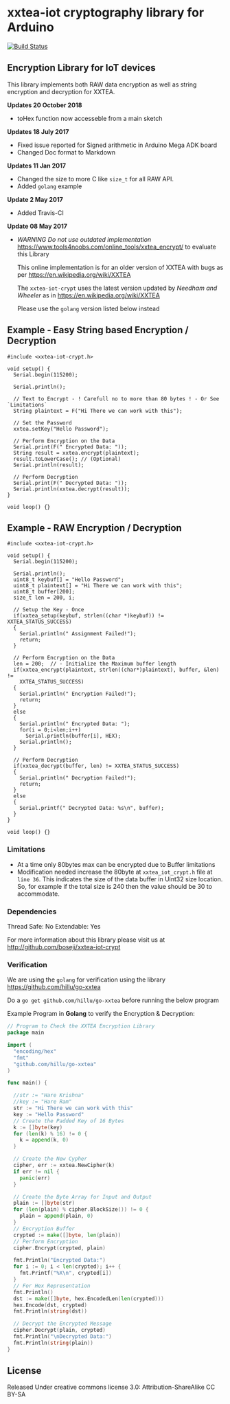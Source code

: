 # xxtea-iot cryptography library for Arduino #

[![Build Status](https://travis-ci.org/boseji/xxtea-iot-crypt.svg?branch=master)]("https://travis-ci.org/boseji/xxtea-iot-crypt")

## Encryption Library for IoT devices ##

This library implements both RAW data encryption as well as string encryption and decryption for XXTEA.

**Updates 20 October 2018**

 * toHex function now accesseble from a main sketch

**Updates 18 July 2017**

 * Fixed issue reported for Signed arithmetic in Arduino Mega ADK board
 * Changed Doc format to Markdown

**Updates 11 Jan 2017**

 * Changed the size to more C like `size_t` for all RAW API.
 * Added `golang` example

**Update 2 May 2017**

 * Added Travis-CI

**Update 08 May 2017**
 
 * *WARNING Do not use outdated implementation* https://www.tools4noobs.com/online_tools/xxtea_encrypt/ to evaluate this Library
   
   This online implementation is for an older version of XXTEA with bugs as per
   https://en.wikipedia.org/wiki/XXTEA
   
   The `xxtea-iot-crypt` uses the latest version updated by *Needham and Wheeler*
   as in https://en.wikipedia.org/wiki/XXTEA
   
   Please use the `golang` version listed below instead
  

## Example - Easy String based Encryption / Decryption ##

```arduino
#include <xxtea-iot-crypt.h>

void setup() {
  Serial.begin(115200);

  Serial.println();

  // Text to Encrypt - ! Carefull no to more than 80 bytes ! - Or See `Limitations`
  String plaintext = F("Hi There we can work with this");

  // Set the Password
  xxtea.setKey("Hello Password");

  // Perform Encryption on the Data
  Serial.print(F(" Encrypted Data: "));
  String result = xxtea.encrypt(plaintext);
  result.toLowerCase(); // (Optional)
  Serial.println(result);

  // Perform Decryption
  Serial.print(F(" Decrypted Data: "));
  Serial.println(xxtea.decrypt(result));
}

void loop() {}
```


## Example - RAW Encryption / Decryption ##

```arduino
#include <xxtea-iot-crypt.h>

void setup() {
  Serial.begin(115200);

  Serial.println();
  uint8_t keybuf[] = "Hello Password";
  uint8_t plaintext[] = "Hi There we can work with this";
  uint8_t buffer[200];
  size_t len = 200, i;

  // Setup the Key - Once
  if(xxtea_setup(keybuf, strlen((char *)keybuf)) != XXTEA_STATUS_SUCCESS)
  {
    Serial.println(" Assignment Failed!");
    return;
  }

  // Perform Encryption on the Data
  len = 200;  // - Initialize the Maximum buffer length
  if(xxtea_encrypt(plaintext, strlen((char*)plaintext), buffer, &len) !=
    XXTEA_STATUS_SUCCESS)
  {
    Serial.println(" Encryption Failed!");
    return;
  }
  else
  {
    Serial.println(" Encrypted Data: ");
    for(i = 0;i<len;i++)
      Serial.println(buffer[i], HEX);
    Serial.println();
  }

  // Perform Decryption
  if(xxtea_decrypt(buffer, len) != XXTEA_STATUS_SUCCESS)
  {
    Serial.println(" Decryption Failed!");
    return;
  }
  else
  {
    Serial.printf(" Decrypted Data: %s\n", buffer);
  }
}

void loop() {}
```


### Limitations ###

 * At a time only 80bytes max can be encrypted due to Buffer limitations
 * Modification needed increase the 80byte at `xxtea_iot_crypt.h` file at
    `line 36`. This indicates the size of the data buffer in Uint32 size location.
    So, for example if the total size is 240 then the value should be 30
    to accommodate.


### Dependencies ###

 Thread Safe: No
 Extendable: Yes

For more information about this library please visit us at
http://github.com/boseji/xxtea-iot-crypt


### Verification ###

We are using the `golang` for verification using the library
https://github.com/hillu/go-xxtea

Do a `go get github.com/hillu/go-xxtea` before running the below program

Example Program in **Golang** to verify the Encryption & Decryption:

```go
// Program to Check the XXTEA Encryption Library
package main

import (
  "encoding/hex"
  "fmt"
  "github.com/hillu/go-xxtea"
)

func main() {

  //str := "Hare Krishna"
  //key := "Hare Ram"
  str := "Hi There we can work with this"
  key := "Hello Password"
  // Create the Padded Key of 16 Bytes
  k := []byte(key)
  for (len(k) % 16) != 0 {
    k = append(k, 0)
  }

  // Create the New Cypher
  cipher, err := xxtea.NewCipher(k)
  if err != nil {
    panic(err)
  }

  // Create the Byte Array for Input and Output
  plain := []byte(str)
  for (len(plain) % cipher.BlockSize()) != 0 {
    plain = append(plain, 0)
  }
  // Encryption Buffer
  crypted := make([]byte, len(plain))
  // Perform Encryption
  cipher.Encrypt(crypted, plain)

  fmt.Println("Encrypted Data:")
  for i := 0; i < len(crypted); i++ {
    fmt.Printf("%X\n", crypted[i])
  }
  // For Hex Representation
  fmt.Println()
  dst := make([]byte, hex.EncodedLen(len(crypted)))
  hex.Encode(dst, crypted)
  fmt.Println(string(dst))

  // Decrypt the Encrypted Message
  cipher.Decrypt(plain, crypted)
  fmt.Println("\nDecrypted Data:")
  fmt.Println(string(plain))
}
```


## License ##

Released Under creative commons license 3.0: Attribution-ShareAlike CC BY-SA

